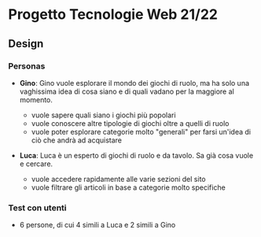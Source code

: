 # Progetto Tecnologie Web 21/22

## Design

### Personas

- **Gino**: Gino vuole esplorare il mondo dei giochi di ruolo, ma ha solo una vaghissima idea di cosa siano e di quali vadano per la maggiore al momento.
  - vuole sapere quali siano i giochi più popolari
  - vuole conoscere altre tipologie di giochi oltre a quelli di ruolo
  - vuole poter esplorare categorie molto "generali" per farsi un'idea di ciò che andrà ad acquistare

- **Luca**: Luca è un esperto di giochi di ruolo e da tavolo. Sa già cosa vuole e cercare.
  - vuole accedere rapidamente alle varie sezioni del sito
  - vuole filtrare gli articoli in base a categorie molto specifiche

### Test con utenti

- 6 persone, di cui 4 simili a Luca e 2 simili a Gino

